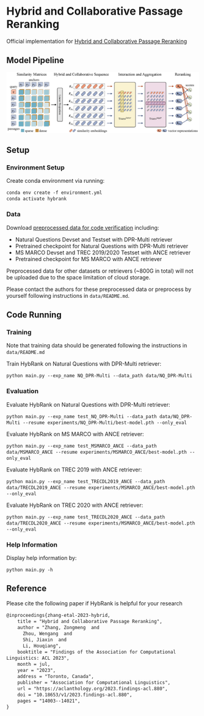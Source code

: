 # Hybrid and Collaborative Passage Reranking

Official implementation for [Hybrid and Collaborative Passage Reranking](https://aclanthology.org/2023.findings-acl.880)

## Model Pipeline

![model-pipeline](model-pipeline.png)

## Setup

### Environment Setup

Create conda environment via running:
```shell
conda env create -f environment.yml
conda activate hybrank
```

### Data

Download [preprocessed data for code verification](https://drive.google.com/drive/folders/1qkMkNoN6o5cEq2_2ob5Zpmz6wY7Y5I4e?usp=share_link) including:
* Natural Questions Devset and Testset with DPR-Multi retriever
* Pretrained checkpoint for Natural Questions with DPR-Multi retriever
* MS MARCO Devset and TREC 2019/2020 Testset with ANCE retriever
* Pretrained checkpoint for MS MARCO with ANCE retriever

Preprocessed data for other datasets or retrievers (~800G in total) will not be uploaded due to the space limitation of cloud storage. 

Please contact the authors for these preprocessed data or preprocess by yourself following instructions in `data/README.md`.

## Code Running

### Training

Note that training data should be generated following the instructions in `data/README.md`

Train HybRank on Natural Questions with DPR-Multi retriever:
```shell
python main.py --exp_name NQ_DPR-Multi --data_path data/NQ_DPR-Multi
```

### Evaluation

Evaluate HybRank on Natural Questions with DPR-Multi retriever:
```shell
python main.py --exp_name test_NQ_DPR-Multi --data_path data/NQ_DPR-Multi --resume experiments/NQ_DPR-Multi/best-model.pth --only_eval
```

Evaluate HybRank on MS MARCO with ANCE retriever:
```shell
python main.py --exp_name test_MSMARCO_ANCE --data_path data/MSMARCO_ANCE --resume experiments/MSMARCO_ANCE/best-model.pth --only_eval
```

Evaluate HybRank on TREC 2019 with ANCE retriever:
```shell
python main.py --exp_name test_TRECDL2019_ANCE --data_path data/TRECDL2019_ANCE --resume experiments/MSMARCO_ANCE/best-model.pth --only_eval
```

Evaluate HybRank on TREC 2020 with ANCE retriever:
```shell
python main.py --exp_name test_TRECDL2020_ANCE --data_path data/TRECDL2020_ANCE --resume experiments/MSMARCO_ANCE/best-model.pth --only_eval
```

### Help Information

Display help information by:
```shell
python main.py -h
```

## Reference
Please cite the following paper if HybRank is helpful for your research
```
@inproceedings{zhang-etal-2023-hybrid,
    title = "Hybrid and Collaborative Passage Reranking",
    author = "Zhang, Zongmeng  and
      Zhou, Wengang  and
      Shi, Jiaxin  and
      Li, Houqiang",
    booktitle = "Findings of the Association for Computational Linguistics: ACL 2023",
    month = jul,
    year = "2023",
    address = "Toronto, Canada",
    publisher = "Association for Computational Linguistics",
    url = "https://aclanthology.org/2023.findings-acl.880",
    doi = "10.18653/v1/2023.findings-acl.880",
    pages = "14003--14021",
}
```
